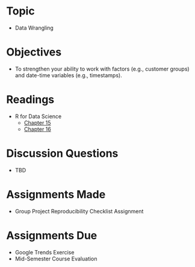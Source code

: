 # Topic

* Data Wrangling

# Objectives

* To strengthen your ability to work with factors (e.g., customer groups) and
date-time variables (e.g., timestamps).

# Readings

* R for Data Science
   + [Chapter 15][chapter 15]
   + [Chapter 16][chapter 16]

# Discussion Questions

* TBD

# Assignments Made

* Group Project Reproducibility Checklist Assignment

# Assignments Due

* Google Trends Exercise
* Mid-Semester Course Evaluation

[chapter 15]: https://r4ds.had.co.nz/factors.html
[chapter 16]: https://r4ds.had.co.nz/dates-and-times.html